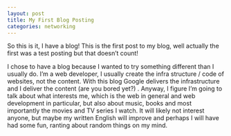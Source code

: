 ```yaml
---
layout: post
title: My First Blog Posting
categories: networking
---
```

So this is it, I have a blog! This is the first post to my blog, well actually the first was a test posting but that doesn&#8217;t count!
<!--more-->
I chose to have a blog because I wanted to try something different than I usually do. I&#8217;m a web developer, I usually create the infra structure / code of websites, not the content. With this blog Google delivers the infrastructure and I deliver the content (are you bored yet?) .
Anyway, I figure I&#8217;m going to talk about what interests me, which is the web in general and web development in particular, but also about music, books and most importantly the movies and TV series I watch. It will  likely not interest anyone, but maybe my written English will improve and perhaps I will have had some fun, ranting about random things on my mind.